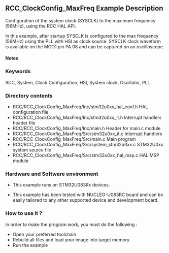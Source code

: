 ## <b>RCC_ClockConfig_MaxFreq Example Description</b>

Configuration of the system clock (SYSCLK) to the maximum frequency (56MHz), using the RCC HAL API.

In this example, after startup SYSCLK is configured to the max frequency (56MHz) using the PLL with
HSI as clock source.
SYSCLK clock waveform is available on the MCO1 pin PA.08 and can be captured on an oscilloscope.

#### <b>Notes</b>

### <b>Keywords</b>

RCC, System, Clock Configuration, HSI, System clock, Oscillator, PLL

### <b>Directory contents</b>

  - RCC/RCC_ClockConfig_MaxFreq/Inc/stm32u0xx_hal_conf.h    HAL configuration file
  - RCC/RCC_ClockConfig_MaxFreq/Inc/stm32u0xx_it.h          Interrupt handlers header file
  - RCC/RCC_ClockConfig_MaxFreq/Inc/main.h                  Header for main.c module
  - RCC/RCC_ClockConfig_MaxFreq/Src/stm32u0xx_it.c          Interrupt handlers
  - RCC/RCC_ClockConfig_MaxFreq/Src/main.c                  Main program
  - RCC/RCC_ClockConfig_MaxFreq/Src/system_stm32u0xx.c      STM32U0xx system source file
  - RCC/RCC_ClockConfig_MaxFreq/Src/stm32u0xx_hal_msp.c     HAL MSP module

### <b>Hardware and Software environment</b>

  - This example runs on STM32U083Rx devices.

  - This example has been tested with NUCLEO-U083RC
    board and can be easily tailored to any other supported device
    and development board.

### <b>How to use it ?</b>

In order to make the program work, you must do the following :

 - Open your preferred toolchain
 - Rebuild all files and load your image into target memory
 - Run the example

